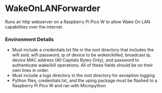 # WakeOnLANForwarder
 Runs an http webserver on a Raspberry Pi Pico W to allow Wake On LAN capabilities over the internet.
 
 ### Environment Details
 * Must include a credentials.txt file in the root directory that includes the wifi ssid, wifi password, ip of device to be woken/killed, broadcast ip, device MAC address (All Capitals Bytes Only), and password to authenticate wake/kill operations. All of these fields should be on their own lines in order.
 * Must include a logs directory in the root directory for exception logging
 * Python files, credentials.txt, and the uping package must be flashed to a Raspberry Pi Pico W and ran with Micropython
